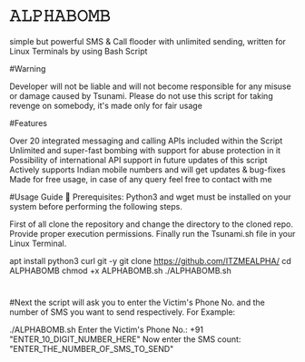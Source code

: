 # 𝙰𝙻𝙿𝙷𝙰𝙱𝙾𝙼𝙱

simple but powerful SMS & Call
flooder with unlimited sending,
written for Linux Terminals
by using Bash Script

#Warning

Developer will not be liable and will not become
responsible for any misuse or damage caused by
Tsunami. Please do not use this script for taking
revenge on somebody, it's made only for fair usage

#Features

Over 20 integrated messaging and calling APIs included within the Script
Unlimited and super-fast bombing with support for abuse protection in it
Possibility of international API support in future updates of this script
Actively supports Indian mobile numbers and will get updates & bug-fixes
Made for free usage, in case of any query feel free to contact with me

#Usage Guide
🔴 Prerequisites:
Python3 and wget must be installed on your
system before performing the following steps.

First of all clone the repository and change the directory
to the cloned repo. Provide proper execution permissions.
Finally run the Tsunami.sh file in your Linux Terminal.

apt install python3 curl git -y
git clone https://github.com/ITZMEALPHA/
cd ALPHABOMB
chmod +x ALPHABOMB.sh
./ALPHABOMB.sh

#
#Next the script will ask you to enter the Victim's Phone No.
and the number of SMS you want to send respectively.
For Example:

./ALPHABOMB.sh
Enter the Victim's Phone No.: +91 "ENTER_10_DIGIT_NUMBER_HERE"
Now enter the SMS count: "ENTER_THE_NUMBER_OF_SMS_TO_SEND"
